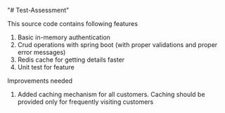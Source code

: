 "# Test-Assessment" 

This source code contains following features

1. Basic in-memory authentication 
2. Crud operations with spring boot (with proper validations and proper error messages)
3. Redis cache for getting details faster
4. Unit test for feature

Improvements needed

1. Added caching mechanism for all customers. Caching should be provided only for frequently visiting customers
